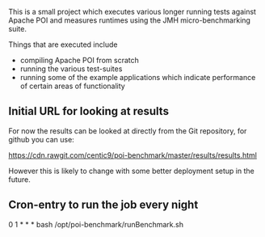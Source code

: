 This is a small project which executes various longer running
tests against Apache POI and measures runtimes using
the JMH micro-benchmarking suite.

Things that are executed include

* compiling Apache POI from scratch
* running the various test-suites
* running some of the example applications which
indicate performance of certain areas of functionality

## Initial URL for looking at results

For now the results can be looked at directly from the Git repository, for github you can use:

https://cdn.rawgit.com/centic9/poi-benchmark/master/results/results.html

However this is likely to change with some better deployment setup in the future.

## Cron-entry to run the job every night

0 1 * * * bash /opt/poi-benchmark/runBenchmark.sh
